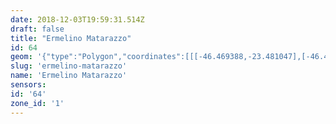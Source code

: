 ```yaml
---
date: 2018-12-03T19:59:31.514Z
draft: false
title: "Ermelino Matarazzo"
id: 64
geom: '{"type":"Polygon","coordinates":[[[-46.469388,-23.481047],[-46.471157,-23.480308],[-46.473716,-23.478905],[-46.47573,-23.478045],[-46.476791,-23.477843],[-46.478518,-23.47762],[-46.479001,-23.477304],[-46.479876,-23.476934],[-46.482428,-23.476893],[-46.484344,-23.476946],[-46.486023,-23.477116],[-46.487361,-23.477445],[-46.4885,-23.47763],[-46.48904,-23.477509],[-46.490029,-23.477139],[-46.491533,-23.476761],[-46.493259,-23.476035],[-46.493863,-23.475976],[-46.499883,-23.476999],[-46.500507,-23.477881],[-46.500394,-23.477978],[-46.500354,-23.478152],[-46.500669,-23.478602],[-46.500327,-23.478872],[-46.496834,-23.48402],[-46.496498,-23.484182],[-46.49613,-23.484243],[-46.49676,-23.484784],[-46.497176,-23.485042],[-46.497676,-23.485272],[-46.498158,-23.485398],[-46.498928,-23.485461],[-46.502537,-23.485485],[-46.503495,-23.485752],[-46.504122,-23.486144],[-46.50463,-23.486687],[-46.504972,-23.487326],[-46.505394,-23.488378],[-46.505276,-23.488443],[-46.505084,-23.488815],[-46.504653,-23.489267],[-46.502523,-23.489815],[-46.502123,-23.48986],[-46.501504,-23.490312],[-46.500302,-23.49096],[-46.499851,-23.49103],[-46.498423,-23.491539],[-46.49829,-23.492942],[-46.498262,-23.493067],[-46.498139,-23.493059],[-46.498095,-23.494536],[-46.497644,-23.49604],[-46.49612,-23.497881],[-46.496001,-23.497703],[-46.495141,-23.498988],[-46.494257,-23.499609],[-46.49399,-23.499936],[-46.493914,-23.500375],[-46.494069,-23.501083],[-46.494092,-23.501517],[-46.493995,-23.503303],[-46.493883,-23.503828],[-46.494231,-23.505531],[-46.494534,-23.506298],[-46.494552,-23.506441],[-46.494418,-23.506721],[-46.494216,-23.506654],[-46.493953,-23.50638],[-46.493774,-23.506478],[-46.49368,-23.506785],[-46.493573,-23.506884],[-46.492952,-23.506685],[-46.492112,-23.507007],[-46.491294,-23.507192],[-46.490758,-23.507242],[-46.490772,-23.507487],[-46.485771,-23.507113],[-46.484598,-23.507272],[-46.482156,-23.507096],[-46.479926,-23.507373],[-46.479244,-23.507316],[-46.474639,-23.505266],[-46.474003,-23.504896],[-46.471699,-23.503048],[-46.471029,-23.501668],[-46.469731,-23.500352],[-46.469167,-23.499908],[-46.467565,-23.498951],[-46.46763,-23.498885],[-46.467863,-23.497692],[-46.468004,-23.496289],[-46.468156,-23.495786],[-46.468472,-23.495335],[-46.469087,-23.494766],[-46.470048,-23.494219],[-46.470206,-23.494021],[-46.470253,-23.493823],[-46.470098,-23.492884],[-46.469682,-23.491309],[-46.469676,-23.489381],[-46.46956,-23.489195],[-46.468166,-23.488865],[-46.467937,-23.488576],[-46.467876,-23.488283],[-46.469082,-23.485258],[-46.469242,-23.485054],[-46.470984,-23.483551],[-46.471235,-23.482962],[-46.470737,-23.482966],[-46.470055,-23.483157],[-46.469388,-23.481047]]]}'
slug: 'ermelino-matarazzo'
name: 'Ermelino Matarazzo'
sensors:
id: '64'
zone_id: '1'
---
```

		